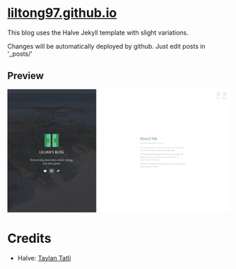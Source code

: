 # [liltong97.github.io](https://liltong97.github.io/)

This blog uses the Halve Jekyll template with slight variations.

Changes will be automatically deployed by github. Just edit posts in '_posts/'

## Preview   
![screenshot](/images/home-image.png)


# Credits
- Halve: [Taylan Tatli](https://github.com/TaylanTatli/Halve) 

